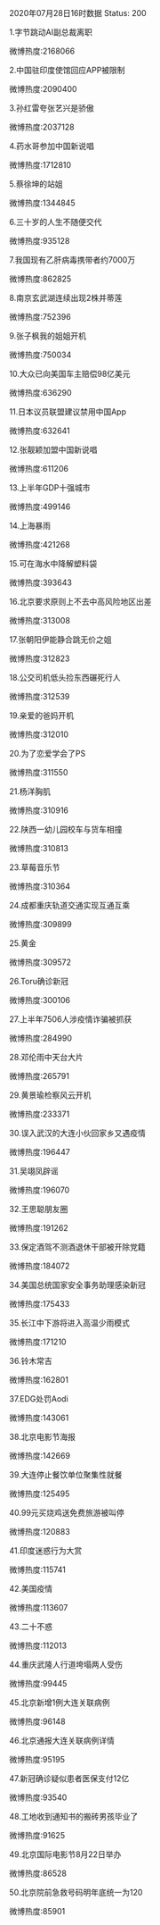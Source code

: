 2020年07月28日16时数据
Status: 200

1.字节跳动AI副总裁离职

微博热度:2168066

2.中国驻印度使馆回应APP被限制

微博热度:2090400

3.孙红雷夸张艺兴是骄傲

微博热度:2037128

4.药水哥参加中国新说唱

微博热度:1712810

5.蔡徐坤的站姐

微博热度:1344845

6.三十岁的人生不随便交代

微博热度:935128

7.我国现有乙肝病毒携带者约7000万

微博热度:862825

8.南京玄武湖连续出现2株并蒂莲

微博热度:752396

9.张子枫我的姐姐开机

微博热度:750034

10.大众已向美国车主赔偿98亿美元

微博热度:636290

11.日本议员联盟建议禁用中国App

微博热度:632641

12.张靓颖加盟中国新说唱

微博热度:611206

13.上半年GDP十强城市

微博热度:499146

14.上海暴雨

微博热度:421268

15.可在海水中降解塑料袋

微博热度:393643

16.北京要求原则上不去中高风险地区出差

微博热度:313008

17.张朝阳伊能静合跳无价之姐

微博热度:312823

18.公交司机低头捡东西碾死行人

微博热度:312539

19.亲爱的爸妈开机

微博热度:312010

20.为了恋爱学会了PS

微博热度:311550

21.杨洋胸肌

微博热度:310916

22.陕西一幼儿园校车与货车相撞

微博热度:310813

23.草莓音乐节

微博热度:310364

24.成都重庆轨道交通实现互通互乘

微博热度:309899

25.黄金

微博热度:309572

26.Toru确诊新冠

微博热度:300106

27.上半年7506人涉疫情诈骗被抓获

微博热度:284990

28.邓伦雨中天台大片

微博热度:265791

29.黄景瑜检察风云开机

微博热度:233371

30.误入武汉的大连小伙回家乡又遇疫情

微博热度:196447

31.吴翊凤辟谣

微博热度:196070

32.王思聪朋友圈

微博热度:191262

33.保定酒驾不测酒退休干部被开除党籍

微博热度:184072

34.美国总统国家安全事务助理感染新冠

微博热度:175433

35.长江中下游将进入高温少雨模式

微博热度:171210

36.铃木常吉

微博热度:162801

37.EDG处罚Aodi

微博热度:143061

38.北京电影节海报

微博热度:142669

39.大连停止餐饮单位聚集性就餐

微博热度:125495

40.99元买烧鸡送免费旅游被叫停

微博热度:120883

41.印度迷惑行为大赏

微博热度:115741

42.美国疫情

微博热度:113607

43.二十不惑

微博热度:112013

44.重庆武隆人行道垮塌两人受伤

微博热度:99445

45.北京新增1例大连关联病例

微博热度:96148

46.北京通报大连关联病例详情

微博热度:95195

47.新冠确诊疑似患者医保支付12亿

微博热度:93540

48.工地收到通知书的搬砖男孩毕业了

微博热度:91625

49.北京国际电影节8月22日举办

微博热度:86528

50.北京院前急救号码明年底统一为120

微博热度:85901


